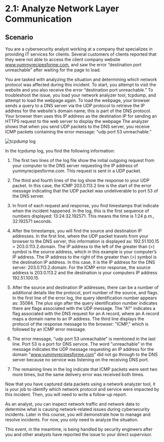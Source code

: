 # 2.1: Analyze Network Layer Communication

## Scenario

You are a cybersecurity analyst working at a company that specializes in providing IT services for clients. Several customers of clients reported that they were not able to access the client company website www.yummyrecipesforme.com, and saw the error “destination port unreachable” after waiting for the page to load. 

You are tasked with analyzing the situation and determining which network protocol was affected during this incident. To start, you attempt to visit the website and you also receive the error “destination port unreachable.” To troubleshoot the issue, you load your network analyzer tool, tcpdump, and attempt to load the webpage again. To load the webpage, your browser sends a query to a DNS server via the UDP protocol to retrieve the IP address for the website's domain name; this is part of the DNS protocol. Your browser then uses this IP address as the destination IP for sending an HTTPS request to the web server to display the webpage  The analyzer shows that when you send UDP packets to the DNS server, you receive ICMP packets containing the error message: “udp port 53 unreachable.” 

![tcpdump log]([[https://private-user-images.githubusercontent.com/192469717/406693318-0cfb0be7-2f66-447a-9101-d4096fd0a8db.png?jwt=eyJhbGciOiJIUzI1NiIsInR5cCI6IkpXVCJ9.eyJpc3MiOiJnaXRodWIuY29tIiwiYXVkIjoicmF3LmdpdGh1YnVzZXJjb250ZW50LmNvbSIsImtleSI6ImtleTUiLCJleHAiOjE3Mzc4NDU4NzAsIm5iZiI6MTczNzg0NTU3MCwicGF0aCI6Ii8xOTI0Njk3MTcvNDA2NjkzMzE4LTBjZmIwYmU3LTJmNjYtNDQ3YS05MTAxLWQ0MDk2ZmQwYThkYi5wbmc_WC1BbXotQWxnb3JpdGhtPUFXUzQtSE1BQy1TSEEyNTYmWC1BbXotQ3JlZGVudGlhbD1BS0lBVkNPRFlMU0E1M1BRSzRaQSUyRjIwMjUwMTI1JTJGdXMtZWFzdC0xJTJGczMlMkZhd3M0X3JlcXVlc3QmWC1BbXotRGF0ZT0yMDI1MDEyNVQyMjUyNTBaJlgtQW16LUV4cGlyZXM9MzAwJlgtQW16LVNpZ25hdHVyZT1jZTk3NzUwOTZkOTFlOGU3NDVjMDA0YzMyN2YyZWE2ZWI2NDJkOTAwNDg2ZTg5ZGVkZTlmMzI4ZWNmNzQ4MTk3JlgtQW16LVNpZ25lZEhlYWRlcnM9aG9zdCJ9.5aPJh6cWsghUnPrsKKX1hZPexF8idnKfvtLbbOdX7v4](https://private-user-images.githubusercontent.com/192469717/406693610-f2ffd218-0d04-4815-bada-bbf82074db97.png?jwt=eyJhbGciOiJIUzI1NiIsInR5cCI6IkpXVCJ9.eyJpc3MiOiJnaXRodWIuY29tIiwiYXVkIjoicmF3LmdpdGh1YnVzZXJjb250ZW50LmNvbSIsImtleSI6ImtleTUiLCJleHAiOjE3Mzc4NDYxNzcsIm5iZiI6MTczNzg0NTg3NywicGF0aCI6Ii8xOTI0Njk3MTcvNDA2NjkzNjEwLWYyZmZkMjE4LTBkMDQtNDgxNS1iYWRhLWJiZjgyMDc0ZGI5Ny5wbmc_WC1BbXotQWxnb3JpdGhtPUFXUzQtSE1BQy1TSEEyNTYmWC1BbXotQ3JlZGVudGlhbD1BS0lBVkNPRFlMU0E1M1BRSzRaQSUyRjIwMjUwMTI1JTJGdXMtZWFzdC0xJTJGczMlMkZhd3M0X3JlcXVlc3QmWC1BbXotRGF0ZT0yMDI1MDEyNVQyMjU3NTdaJlgtQW16LUV4cGlyZXM9MzAwJlgtQW16LVNpZ25hdHVyZT1kZTZjNTc2MjEwNzEzMWRiYmJhZGU5N2Q0NGVjZDVmNjJmMTc2YzZmMGM2M2UxMWNmMGQ0YzVhNjFjNjc3ZGZkJlgtQW16LVNpZ25lZEhlYWRlcnM9aG9zdCJ9.B2idrxJB6WUcXKpbWFkWamMilxEa4yCX8yPQ6WRUlQs)](https://private-user-images.githubusercontent.com/192469717/406693610-f2ffd218-0d04-4815-bada-bbf82074db97.png?jwt=eyJhbGciOiJIUzI1NiIsInR5cCI6IkpXVCJ9.eyJpc3MiOiJnaXRodWIuY29tIiwiYXVkIjoicmF3LmdpdGh1YnVzZXJjb250ZW50LmNvbSIsImtleSI6ImtleTUiLCJleHAiOjE3Mzc4NDYxNzcsIm5iZiI6MTczNzg0NTg3NywicGF0aCI6Ii8xOTI0Njk3MTcvNDA2NjkzNjEwLWYyZmZkMjE4LTBkMDQtNDgxNS1iYWRhLWJiZjgyMDc0ZGI5Ny5wbmc_WC1BbXotQWxnb3JpdGhtPUFXUzQtSE1BQy1TSEEyNTYmWC1BbXotQ3JlZGVudGlhbD1BS0lBVkNPRFlMU0E1M1BRSzRaQSUyRjIwMjUwMTI1JTJGdXMtZWFzdC0xJTJGczMlMkZhd3M0X3JlcXVlc3QmWC1BbXotRGF0ZT0yMDI1MDEyNVQyMjU3NTdaJlgtQW16LUV4cGlyZXM9MzAwJlgtQW16LVNpZ25hdHVyZT1kZTZjNTc2MjEwNzEzMWRiYmJhZGU5N2Q0NGVjZDVmNjJmMTc2YzZmMGM2M2UxMWNmMGQ0YzVhNjFjNjc3ZGZkJlgtQW16LVNpZ25lZEhlYWRlcnM9aG9zdCJ9.B2idrxJB6WUcXKpbWFkWamMilxEa4yCX8yPQ6WRUlQs))

In the tcpdump log, you find the following information:

1. The first two lines of the log file show the initial outgoing request from your computer to the DNS server requesting the IP address of yummyrecipesforme.com. This request is sent in a UDP packet.

2. The third and fourth lines of the log show the response to your UDP packet. In this case, the ICMP 203.0.113.2 line is the start of the error message indicating that the UDP packet was undeliverable to port 53 of the DNS server.

3. In front of each request and response, you find timestamps that indicate when the incident happened. In the log, this is the first sequence of numbers displayed: 13:24:32.192571. This means the time is 1:24 p.m., 32.192571 seconds.

4. After the timestamps, you will find the source and destination IP addresses. In the first line, where the UDP packet travels from your browser to the DNS server, this information is displayed as: 192.51.100.15 > 203.0.113.2.domain. The IP address to the left of the greater than (>) symbol is the source address, which in this example is your computer’s IP address. The IP address to the right of the greater than (>) symbol is the destination IP address. In this case, it is the IP address for the DNS server: 203.0.113.2.domain. For the ICMP error response, the source address is 203.0.113.2 and the destination is your computers IP address 192.51.100.15.

5. After the source and destination IP addresses, there can be a number of additional details like the protocol, port number of the source, and flags. In the first line of the error log, the query identification number appears as: 35084. The plus sign after the query identification number indicates there are flags associated with the UDP message. The "A?" indicates a flag associated with the DNS request for an A record, where an A record maps a domain name to an IP address. The third line displays the protocol of the response message to the browser: "ICMP," which is followed by an ICMP error message.

6. The error message, "udp port 53 unreachable" is mentioned in the last line. Port 53 is a port for DNS service. The word "unreachable" in the message indicates the UDP message requesting an IP address for the domain "www.yummyrecipesforme.com" did not go through to the DNS server because no service was listening on the receiving DNS port.

7. The remaining lines in the log indicate that ICMP packets were sent two more times, but the same delivery error was received both times. 

Now that you have captured data packets using a network analyzer tool, it is your job to identify which network protocol and service were impacted by this incident. Then, you will need to write a follow-up report. 

As an analyst, you can inspect network traffic and network data to determine what is causing network-related issues during cybersecurity incidents. Later in this course, you will demonstrate how to manage and resolve incidents. For now, you only need to analyze the situation. 

This event, in the meantime, is being handled by security engineers after you and other analysts have reported the issue to your direct supervisor. 
